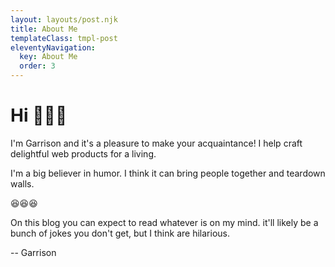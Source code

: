```yaml
---
layout: layouts/post.njk
title: About Me
templateClass: tmpl-post
eleventyNavigation:
  key: About Me
  order: 3
---
```


# Hi 👋👋👋

I'm Garrison and it's a pleasure to make your acquaintance! I help craft delightful web products for a living.

I'm a big believer in humor. I think it can bring people together and teardown walls.

😆😆😆

On this blog you can expect to read whatever is on my mind. it'll likely be a bunch of jokes you don't get, but I think are hilarious.

-- Garrison
